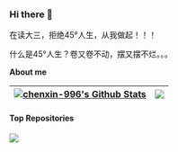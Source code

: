 ### Hi there 👋

<!--
**chenxin-996/chenxin-996** is a ✨ _special_ ✨ repository because its `README.md` (this file) appears on your GitHub profile.

Here are some ideas to get you started:

- 🔭 I’m currently working on ...
- 🌱 I’m currently learning ...
- 👯 I’m looking to collaborate on ...
- 🤔 I’m looking for help with ...
- 💬 Ask me about ...
- 📫 How to reach me: ...
- 😄 Pronouns: ...
- ⚡ Fun fact: ...
-->
在读大三，拒绝45°人生，从我做起！！！

什么是45°人生？卷又卷不动，摆又摆不烂。。。



**About me**

| <a href="https://github.com/chenxin-996/spring-sequence-learn"><img align="center" src="https://github-readme-stats.vercel.app/api?username=chenxin-996&show_icons=true&theme=shadow_red&rank_icon=percentile&include_all_commits=false&hide=prs,contribs&line_height=28&hide_border=true" alt="chenxin-996's Github Stats" /></a> | <a href="https://github.com/chenxin-996/spring-sequence-learn"><img align="center" src="https://github-readme-stats.vercel.app/api/top-langs/?username=chenxin-996&layout=compact&hide_border=true" /></a> |
|-------------------------------------------------------------------------------------------------------------------------------------------------------------------------------------------------------------------------------------------------------------------------------------------------------------------| ------------- |

#### Top Repositories


<a href="https://github.com/chenxin-996/spring-sequence-learn">
  <img align="center" src="https://github-readme-stats.vercel.app/api/pin/?username=chenxin-996&repo=spring-sequence-learn&theme=buefy&border_color=b23d3d" />
</a>

<br />
<br />


